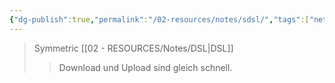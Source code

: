 ```yaml
---
{"dg-publish":true,"permalink":"/02-resources/notes/sdsl/","tags":["netzwerk","hardware"],"noteIcon":""}
---
```


>Symmetric [[02 - RESOURCES/Notes/DSL\|DSL]]
>>Download und Upload sind gleich schnell.